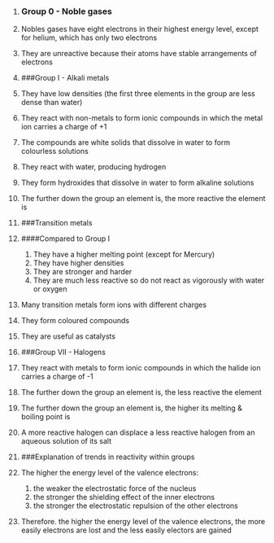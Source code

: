 1. ### Group 0 - Noble gases

 1. Nobles gases have eight electrons in their highest energy level, except for helium, which has only two electrons
 2. They are unreactive because their atoms have stable arrangements of electrons
2. ###Group I - Alkali metals

 1. They have low densities (the first three elements in the group are less dense than water)
 2. They react with non-metals to form ionic compounds in which the metal ion carries a charge of +1
 3. The compounds are white solids that dissolve in water to form colourless solutions
 4. They react with water, producing hydrogen
 5. They form hydroxides that dissolve in water to form alkaline solutions
 6. The further down the group an element is, the more reactive the element is
3. ###Transition metals

 1. ####Compared to Group I

     1. They have a higher melting point (except for Mercury)
     2. They have higher densities
     3. They are stronger and harder
     4. They are much less reactive so do not react as vigorously with water or oxygen
 2. Many transition metals form ions with different charges
 3. They form coloured compounds
 4. They are useful as catalysts
4. ###Group VII - Halogens

 1. They react with metals to form ionic compounds in which the halide ion carries a charge of -1
 2. The further down the group an element is, the less reactive the element
 3. The further down the group an element is, the higher its melting & boiling point is
 4. A more reactive halogen can displace a less reactive halogen from an aqueous solution of its salt
5. ###Explanation of trends in reactivity within groups
 
 1. The higher the energy level of the valence electrons:
     1. the weaker the electrostatic force of the nucleus
     2. the stronger the shielding effect of the inner electrons
     3. the stronger the electrostatic repulsion of the other electrons
 2. Therefore. the higher the energy level of the valence electrons, the more easily electrons are lost and the less easily electors are gained
